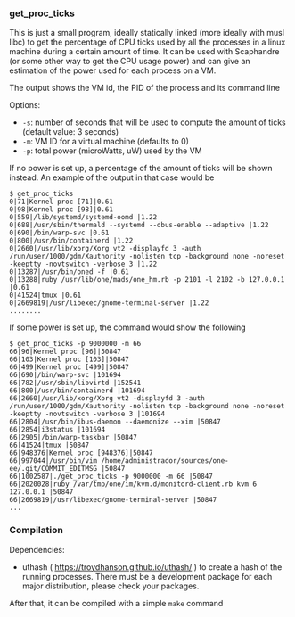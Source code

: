 ### get\_proc\_ticks

This is just a small program, ideally statically linked (more ideally with musl libc) to get the percentage of CPU ticks used by all the processes in a linux machine during a certain amount of time. It can be used with Scaphandre (or some other way to get the CPU usage power) and can give an estimation of the power used for each process on a VM.

The output shows the VM id, the PID of the process and its command line

Options:

- `-s`: number of seconds that will be used to compute the amount of ticks (default value: 3 seconds)
- `-m`: VM ID for a virtual machine (defaults to 0)
- `-p`: total power (microWatts, uW) used by the VM

If no power is set up, a percentage of the amount of ticks will be shown instead.
An example of the output in that case would be

```
$ get_proc_ticks
0|71|Kernel proc [71]|0.61
0|98|Kernel proc [98]|0.61
0|559|/lib/systemd/systemd-oomd |1.22
0|688|/usr/sbin/thermald --systemd --dbus-enable --adaptive |1.22
0|690|/bin/warp-svc |0.61
0|800|/usr/bin/containerd |1.22
0|2660|/usr/lib/xorg/Xorg vt2 -displayfd 3 -auth /run/user/1000/gdm/Xauthority -nolisten tcp -background none -noreset -keeptty -novtswitch -verbose 3 |1.22
0|13287|/usr/bin/oned -f |0.61
0|13288|ruby /usr/lib/one/mads/one_hm.rb -p 2101 -l 2102 -b 127.0.0.1 |0.61
0|41524|tmux |0.61
0|2669819|/usr/libexec/gnome-terminal-server |1.22
........
```

If some power is set up, the command would show the following

```
$ get_proc_ticks -p 9000000 -m 66
66|96|Kernel proc [96]|50847
66|103|Kernel proc [103]|50847
66|499|Kernel proc [499]|50847
66|690|/bin/warp-svc |101694
66|782|/usr/sbin/libvirtd |152541
66|800|/usr/bin/containerd |101694
66|2660|/usr/lib/xorg/Xorg vt2 -displayfd 3 -auth /run/user/1000/gdm/Xauthority -nolisten tcp -background none -noreset -keeptty -novtswitch -verbose 3 |101694
66|2804|/usr/bin/ibus-daemon --daemonize --xim |50847
66|2854|i3status |101694
66|2905|/bin/warp-taskbar |50847
66|41524|tmux |50847
66|948376|Kernel proc [948376]|50847
66|997044|/usr/bin/vim /home/administrador/sources/one-ee/.git/COMMIT_EDITMSG |50847
66|1002587|./get_proc_ticks -p 9000000 -m 66 |50847
66|2020028|ruby /var/tmp/one/im/kvm.d/monitord-client.rb kvm 6 127.0.0.1 |50847
66|2669819|/usr/libexec/gnome-terminal-server |50847
...
```

### Compilation

Dependencies: 
- uthash ( https://troydhanson.github.io/uthash/ ) to create a hash of the running processes. There must be a development package for each major distribution, please check your packages.

After that, it can be compiled with a simple `make` command
